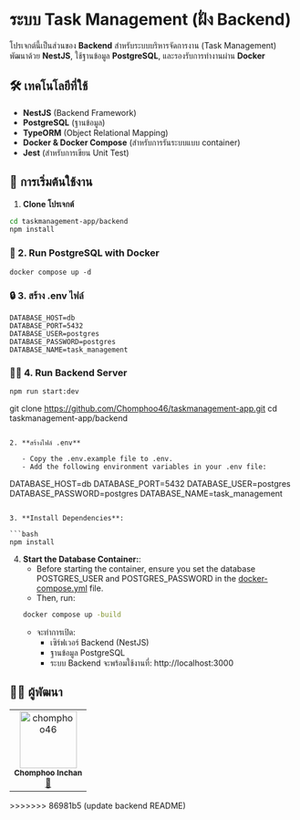 # ระบบ Task Management (ฝั่ง Backend)

โปรเจกต์นี้เป็นส่วนของ **Backend** สำหรับระบบบริหารจัดการงาน (Task Management)  
พัฒนาด้วย **NestJS**, ใช้ฐานข้อมูล **PostgreSQL**, และรองรับการทำงานผ่าน **Docker**


## 🛠 เทคโนโลยีที่ใช้

- **NestJS** (Backend Framework)
- **PostgreSQL** (ฐานข้อมูล)
- **TypeORM** (Object Relational Mapping)
- **Docker & Docker Compose** (สำหรับการรันระบบแบบ container)
- **Jest** (สำหรับการเขียน Unit Test)


## 🚀 การเริ่มต้นใช้งาน

1. **Clone โปรเจกต์**

```bash
cd taskmanagement-app/backend
npm install
```
### 🐘 2. Run PostgreSQL with Docker
```
docker compose up -d
```
### 🔒 3. สร้าง .env ไฟล์
```
DATABASE_HOST=db
DATABASE_PORT=5432
DATABASE_USER=postgres
DATABASE_PASSWORD=postgres
DATABASE_NAME=task_management

```
### 🧑‍💻 4. Run Backend Server
```
npm run start:dev
```
git clone https://github.com/Chomphoo46/taskmanagement-app.git
cd taskmanagement-app/backend
```

2. **สร้างไฟล์ .env**

   - Copy the .env.example file to .env.
   - Add the following environment variables in your .env file:

   ```
   DATABASE_HOST=db
   DATABASE_PORT=5432
   DATABASE_USER=postgres
   DATABASE_PASSWORD=postgres
   DATABASE_NAME=task_management

   ```

3. **Install Dependencies**:

   ```bash
   npm install
   ```

4. **Start the Database Container:**:
   - Before starting the container, ensure you set the database POSTGRES_USER and POSTGRES_PASSWORD in the [docker-compose.yml](./docker-compose.yml) file.
   - Then, run:
   ```bash
   docker compose up -build
   ```
   - จะทำการเปิด:
     - เซิร์ฟเวอร์ Backend (NestJS)
     - ฐานข้อมูล PostgreSQL
     - ระบบ Backend จะพร้อมใช้งานที่: http://localhost:3000

## 👨‍💻 ผู้พัฒนา

<table>
  <tr>
    <td align="center">
      <a href="https://github.com/chomphoo46">
        <img src="https://avatars.githubusercontent.com/u/140147946?v=4" width="100px;" alt="chomphoo46"/>
        <br />
        <sub><b>Chomphoo Inchan</b></sub>
      </a>
      <br />
      <a title="Frontend Developer" href="https://github.com/chomphoo46">🎨</a>
    </td>
  </tr>
</table>
>>>>>>> 86981b5 (update backend README)

